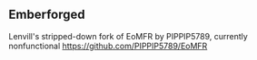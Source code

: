 ## Emberforged

Lenvill's stripped-down fork of EoMFR by PIPPIP5789, currently nonfunctional
https://github.com/PIPPIP5789/EoMFR
